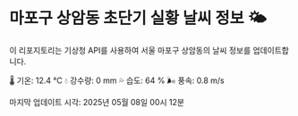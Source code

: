 
# 마포구 상암동 초단기 실황 날씨 정보 🌤️

이 리포지토리는 기상청 API를 사용하여 서울 마포구 상암동의 날씨 정보를 업데이트합니다. 

🌡️ 기온: 12.4 ℃
💧 강수량: 0 mm
💦 습도: 64 %
🌬️ 풍속: 0.8 m/s

마지막 업데이트 시각: 2025년 05월 08일 00시 12분    
